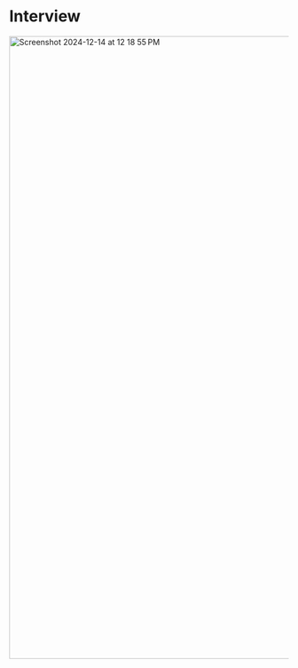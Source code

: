 # Interview
<img width="1123" alt="Screenshot 2024-12-14 at 12 18 55 PM" src="https://github.com/user-attachments/assets/7c6a64f2-e599-4e52-b2e9-bd8acbf42a7b" />
